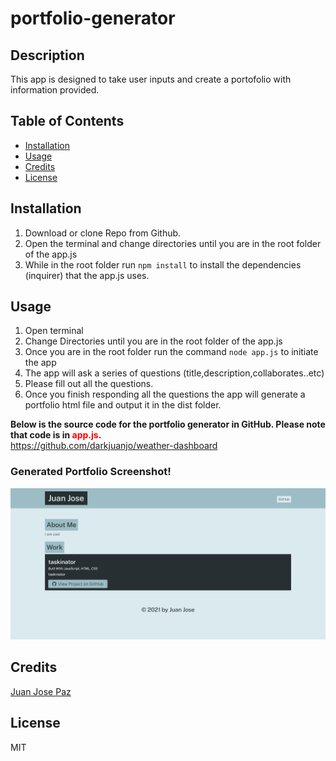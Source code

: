 # portfolio-generator

## Description 

This app is designed to take user inputs and create a portofolio with information provided.

## Table of Contents

* [Installation](#installation)
* [Usage](#usage)
* [Credits](#credits)
* [License](#license)

## Installation

1. Download or clone Repo from Github.
2. Open the terminal and change directories until you are in the root folder of the app.js
3. While in the root folder run `npm install` to install the dependencies (inquirer) that the app.js uses.

## Usage 

1. Open terminal
2. Change Directories until you are in the root folder of the app.js
3. Once you are in the root folder run the command `node app.js` to initiate the app
4. The app will ask a series of questions (title,description,collaborates..etc)
5. Please fill out all the questions.
6. Once you finish responding all the questions the app will generate a portfolio html file and output it in the dist folder.

**Below is the source code for the portfolio generator in GitHub. Please note that code is in <span style="color:red">app.js</span>.<br />**
        https://github.com/darkjuanjo/weather-dashboard

### Generated Portfolio Screenshot!
![Generated-Portfolio](./src/img/generated-portfolio.png)




## Credits


[Juan Jose Paz](https://github.com/darkjuanjo)

## License

MIT
    